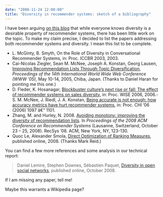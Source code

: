 ```yaml
---
date: "2008-11-24 12:00:00"
title: "Diversity in recommender systems: sketch of a bibliography"
---
```




I have been arguing [on this blog](http://www.daniel-lemire.com/blog/archives/2007/12/22/collaborative-filtering-why-working-on-static-data-sets-is-not-enough/) that while everyone knows diversity is a desirable property of recommender systems, there has been little work on the topic. To make my claim precise, I decided to list the papers addressing both recommender systems and diversity. I mean this list to be complete.

- L. McGinty, B. Smyth, On the Role of Diversity in Conversational Recommender Systems, in: Proc. ICCBR 2003, 2003.
- Cai-Nicolas Ziegler, Sean M. McNee, Joseph A. Konstan, Georg Lausen, [Improving Recommendation Lists Through Topic Diversification](http://www2.informatik.uni-freiburg.de/~dbis/Publications/05/WWW05.html), <em>Proceedings of the 14th International World Wide Web Conference (WWW &rsquo;05),</em> May 10-14, 2005, Chiba, Japan. (Thanks to Daniel Haran for pointing me this one.)
- D. Fleder, K. Hosanagar, [Blockbuster culture&rsquo;s next rise or fall: The effect of recommender systems on sales diversity](http://papers.ssrn.com/sol3/papers.cfm?abstract_id=955984), in: Proc. WISE 2006, 2006.- S. M. McNee, J. Riedl, J. A. Konstan, [Being accurate is not enough: how accuracy  metrics have hurt recommender systems](http://dl.acm.org/citation.cfm?id=1125451.1125659), in: Proc. CHI &rsquo;06 (2006) 1097 â€“ 1101.
- Zhang, M. and Hurley, N. 2008. [Avoiding monotony: improving the diversity of recommendation lists](http://doi.acm.org/10.1145/1454008.1454030). In <em>Proceedings of the 2008 ACM Conference on Recommender Systems</em> (Lausanne, Switzerland, October 23 &#8211; 25, 2008). RecSys &rsquo;08. ACM, New York, NY, 123-130.
- Quoc Le, Alexander Smola, [Direct Optimization of Ranking Measures](http://arxiv.org/abs/0704.3359), published online, 2008. (Thanks Mark Reid.)


You can find a few more references and some analysis in our technical report:

> Daniel Lemire, Stephen Downes, Sébastien Paquet, [Diversity in open social networks](https://lemire.me/fr/abstracts/DIVERSITY2008.html), published online, October 2008.


If I am missing any paper, tell me!

Maybe this warrants a Wikipedia page?

